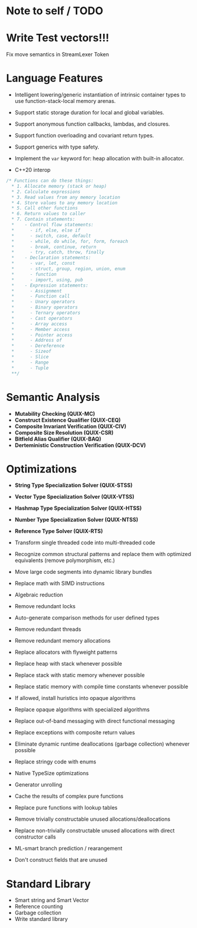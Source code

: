 # Note to self / TODO

# Write Test vectors!!!

Fix move semantics in StreamLexer Token

# Language Features

- Intelligent lowering/generic instantiation of intrinsic container types to use function-stack-local memory arenas.

- Support static storage duration for local and global variables.
- Support anonymous function callbacks, lambdas, and closures.
- Support function overloading and covariant return types.
- Support generics with type safety.
- Implement the `var` keyword for: heap allocation with built-in allocator.
- C++20 interop

```rs
/* Functions can do these things:
  * 1. Allocate memory (stack or heap)
  * 2. Calculate expressions
  * 3. Read values from any memory location
  * 4. Store values to any memory location
  * 5. Call other functions
  * 6. Return values to caller
  * 7. Contain statements:
  *    - Control flow statements:
  *      - if, else, else if
  *      - switch, case, default
  *      - while, do while, for, form, foreach
  *      - break, continue, return
  *      - try, catch, throw, finally
  *    - Declaration statements:
  *      - var, let, const
  *      - struct, group, region, union, enum
  *      - function
  *      - import, using, pub
  *    - Expression statements:
  *      - Assignment
  *      - Function call
  *      - Unary operators
  *      - Binary operators
  *      - Ternary operators
  *      - Cast operators
  *      - Array access
  *      - Member access
  *      - Pointer access
  *      - Address of
  *      - Dereference
  *      - Sizeof
  *      - Slice
  *      - Range
  *      - Tuple
  **/

```

# Semantic Analysis
- **Mutability Checking (QUIX-MC)**
- **Construct Existence Qualifier (QUIX-CEQ)**
- **Composite Invariant Verification (QUIX-CIV)**
- **Composite Size Resolution (QUIX-CSR)**
- **Bitfield Alias Qualifier (QUIX-BAQ)**
- **Derteministic Construction Verification (QUIX-DCV)**

# Optimizations

- **String Type Specialization Solver (QUIX-STSS)**
- **Vector Type Specialization Solver (QUIX-VTSS)**
- **Hashmap Type Specialization Solver (QUIX-HTSS)**
- **Number Type Specialization Solver (QUIX-NTSS)**
- **Reference Type Solver (QUIX-RTS)**

- Transform single threaded code into multi-threaded code
- Recognize common structural patterns and replace them with optimized equivalents (remove polymorphism, etc.)
- Move large code segments into dynamic library bundles
- Replace math with SIMD instructions
- Algebraic reduction
- Remove redundant locks
- Auto-generate comparison methods for user defined types
- Remove redundant threads
- Remove redundant memory allocations
- Replace allocators with flyweight patterns
- Replace heap with stack whenever possible
- Replace stack with static memory whenever possible
- Replace static memory with compile time constants whenever possible
- If allowed, install huristics into opaque algorithms
- Replace opaque algorithms with specialized algorithms
- Replace out-of-band messaging with direct functional messaging
- Replace exceptions with composite return values
- Eliminate dynamic runtime deallocations (garbage collection) whenever possible
- Replace stringy code with enums
- Native TypeSize optimizations
- Generator unrolling
- Cache the results of complex pure functions
- Replace pure functions with lookup tables
- Remove trivially constructable unused allocations/deallocations
- Replace non-trivially constructable unused allocations with direct constructor calls
- ML-smart branch prediction / rearangement
- Don't construct fields that are unused

# Standard Library

- Smart string and Smart Vector
- Reference counting
- Garbage collection
- Write standard library